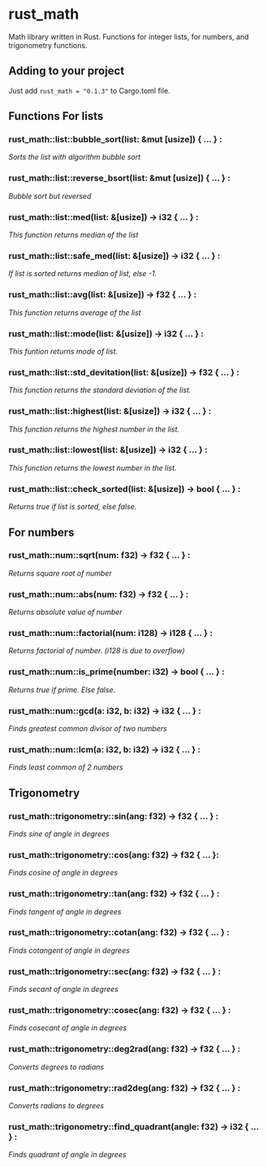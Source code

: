 # rust_math
Math library written in Rust.
Functions for integer lists, for numbers, and trigonometry functions.
## Adding to your project
Just add ```rust_math = "0.1.3"``` to Cargo.toml file.
## Functions For lists
### rust_math::list::bubble_sort(list: &mut [usize]) { ... } :
*Sorts the list with algorithm bubble sort*
### rust_math::list::reverse_bsort(list: &mut [usize]) { ... } :
*Bubble sort but reversed*
### rust_math::list::med(list: &[usize]) -> i32 { ... } :
*This function returns median of the list*
### rust_math::list::safe_med(list: &[usize]) -> i32 { ... } :
*If list is sorted returns median of list, else -1.*
### rust_math::list::avg(list: &[usize]) -> f32 { ... } :
*This function returns average of the list*
### rust_math::list::mode(list: &[usize]) -> i32 { ... } :
*This funtion returns mode of list.*
### rust_math::list::std_devitation(list: &[usize]) -> f32 { ... } :
*This function returns the standard deviation of the list.*
### rust_math::list::highest(list: &[usize]) -> i32 { ... } :
*This function returns the highest number in the list.*
### rust_math::list::lowest(list: &[usize]) -> i32 { ... } :
*This function returns the lowest number in the list.*
### rust_math::list::check_sorted(list: &[usize]) -> bool { ... } :
*Returns true if list is sorted, else false.*
## For numbers
### rust_math::num::sqrt(num: f32) -> f32 { ... } :
*Returns square root of number*
### rust_math::num::abs(num: f32) -> f32 { ... } :
*Returns absolute value of number*
### rust_math::num::factorial(num: i128) -> i128 { ... } :
*Returns factorial of number. (i128 is due to overflow)*
### rust_math::num::is_prime(number: i32) -> bool { ... } :
*Returns true if prime. Else false.*
### rust_math::num::gcd(a: i32, b: i32) -> i32 { ... } :
*Finds greatest common divisor of two numbers*
### rust_math::num::lcm(a: i32, b: i32) -> i32 { ... } :
*Finds least common of 2 numbers*
## Trigonometry
### rust_math::trigonometry::sin(ang: f32) -> f32 { ... } :
*Finds sine of angle in degrees*
### rust_math::trigonometry::cos(ang: f32) -> f32 { ... }:
*Finds cosine of angle in degrees*
### rust_math::trigonometry::tan(ang: f32) -> f32 { ... } :
*Finds tangent of angle in degrees*
### rust_math::trigonometry::cotan(ang: f32) -> f32 { ... } :
*Finds cotangent of angle in degrees*
### rust_math::trigonometry::sec(ang: f32) -> f32 { ... } :
*Finds secant of angle in degrees*
### rust_math::trigonometry::cosec(ang: f32) -> f32 { ... } :
*Finds cosecant of angle in degrees*
### rust_math::trigonometry::deg2rad(ang: f32) -> f32 { ... } :
*Converts degrees to radians*
### rust_math::trigonometry::rad2deg(ang: f32) -> f32 { ... } :
*Converts radians to degrees*
### rust_math::trigonometry::find_quadrant(angle: f32) -> i32 { ... } :
*Finds quadrant of angle in degrees*